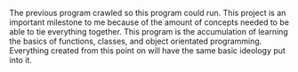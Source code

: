 The previous program crawled so this program could run. 
This project is an important milestone to me because of the amount of concepts 
needed to be able to tie everything together. This program is the accumulation of 
learning the basics of functions, classes, and object orientated programming. 
Everything created from this point on will have the same basic ideology put into it.

